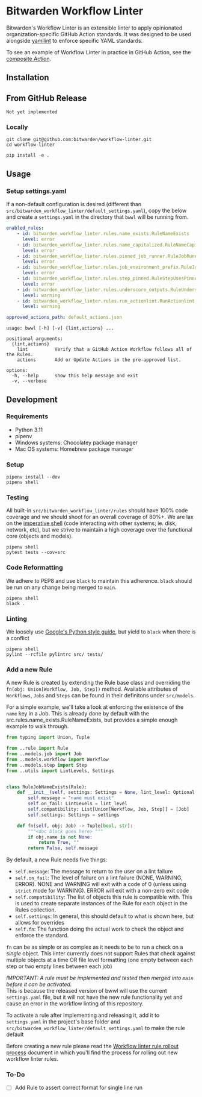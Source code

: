 # Bitwarden Workflow Linter

Bitwarden's Workflow Linter is an extensible linter to apply opinionated organization-specific
GitHub Action standards. It was designed to be used alongside
[yamllint](https://github.com/adrienverge/yamllint) to enforce
specific YAML standards.

To see an example of Workflow Linter in practice in GitHub Action, see the
[composite Action](https://github.com/bitwarden/gh-actions/tree/main/lint-workflow).

## Installation

## From GitHub Release

```
Not yet implemented
```

### Locally

```
git clone git@github.com:bitwarden/workflow-linter.git
cd workflow-linter

pip install -e .
```

## Usage

### Setup settings.yaml

If a non-default configuration is desired (different than `src/bitwarden_workflow_linter/default_settings.yaml`), copy
the below and create a `settings.yaml` in the directory that `bwwl` will be running from.

```yaml
enabled_rules:
    - id: bitwarden_workflow_linter.rules.name_exists.RuleNameExists
      level: error
    - id: bitwarden_workflow_linter.rules.name_capitalized.RuleNameCapitalized
      level: error
    - id: bitwarden_workflow_linter.rules.pinned_job_runner.RuleJobRunnerVersionPinned
      level: error
    - id: bitwarden_workflow_linter.rules.job_environment_prefix.RuleJobEnvironmentPrefix
      level: error
    - id: bitwarden_workflow_linter.rules.step_pinned.RuleStepUsesPinned
      level: error
    - id: bitwarden_workflow_linter.rules.underscore_outputs.RuleUnderscoreOutputs
      level: warning
    - id: bitwarden_workflow_linter.rules.run_actionlint.RunActionlint
      level: warning

approved_actions_path: default_actions.json
```

```
usage: bwwl [-h] [-v] {lint,actions} ...

positional arguments:
  {lint,actions}
    lint          Verify that a GitHub Action Workflow follows all of the Rules.
    actions       Add or Update Actions in the pre-approved list.

options:
  -h, --help      show this help message and exit
  -v, --verbose
```

## Development

### Requirements

-   Python 3.11
-   pipenv
-   Windows systems: Chocolatey package manager
-   Mac OS systems: Homebrew package manager

### Setup

```
pipenv install --dev
pipenv shell
```

### Testing

All built-in `src/bitwarden_workflow_linter/rules` should have 100% code coverage and we should shoot for an overall coverage of 80%+.
We are lax on the
[imperative shell](https://www.destroyallsoftware.com/screencasts/catalog/functional-core-imperative-shell)
(code interacting with other systems; ie. disk, network, etc), but we strive to maintain a high coverage over the
functional core (objects and models).

```
pipenv shell
pytest tests --cov=src
```

### Code Reformatting

We adhere to PEP8 and use `black` to maintain this adherence. `black` should be run on any change being merged
to `main`.

```
pipenv shell
black .
```

### Linting

We loosely use [Google's Python style guide](https://google.github.io/styleguide/pyguide.html), but yield to
`black` when there is a conflict

```
pipenv shell
pylint --rcfile pylintrc src/ tests/
```

### Add a new Rule

A new Rule is created by extending the Rule base class and overriding the `fn(obj: Union[Workflow, Job, Step])` method.
Available attributes of `Workflows`, `Jobs` and `Steps` can be found in their definitons under `src/models`.

For a simple example, we'll take a look at enforcing the existence of the `name` key in a Job. This is already done by
default with the src.rules.name_exists.RuleNameExists, but provides a simple enough example to walk through.

```python
from typing import Union, Tuple

from ..rule import Rule
from ..models.job import Job
from ..models.workflow import Workflow
from ..models.step import Step
from ..utils import LintLevels, Settings


class RuleJobNameExists(Rule):
    def __init__(self, settings: Settings = None, lint_level: Optional[LintLevels] = LintLevels.ERROR) -> None:
        self.message = "name must exist"
        self.on_fail: LintLevels = lint_level
        self.compatibility: List[Union[Workflow, Job, Step]] = [Job]
        self.settings: Settings = settings

    def fn(self, obj: Job) -> Tuple[bool, str]:
        """<doc block goes here> """
        if obj.name is not None:
            return True, ""
        return False, self.message
```

By default, a new Rule needs five things:

-   `self.message`: The message to return to the user on a lint failure
-   `self.on_fail`: The level of failure on a lint failure (NONE, WARNING, ERROR).
    NONE and WARNING will exit with a code of 0 (unless using `strict` mode for WARNING).
    ERROR will exit with a non-zero exit code
-   `self.compatibility`: The list of objects this rule is compatible with. This is used to create separate instances of
    the Rule for each object in the Rules collection.
-   `self.settings`: In general, this should default to what is shown here, but allows for overrides
-   `self.fn`: The function doing the actual work to check the object and enforce the standard.

`fn` can be as simple or as complex as it needs to be to run a check on a _single_ object. This linter currently does
not support Rules that check against multiple objects at a time OR file level formatting (one empty between each step or
two empty lines between each job)

_IMPORTANT: A rule must be implemented and tested then merged into `main` before it can be activated.<br>_
This is because the released version of bwwl will use the current `settings.yaml` file, but it will not have the new rule functionality yet and cause an error in the workflow linting of this repository.

To activate a rule after implementing and releasing it, add it to `settings.yaml` in the project's base folder
and `src/bitwarden_workflow_linter/default_settings.yaml` to make the rule default

Before creating a new rule please read the [Workflow linter rule rollout process](./RULE_ROLLOUT.md) document in which you'll find the process for rolling out new workflow linter rules.

### To-Do

-   [ ] Add Rule to assert correct format for single line run

